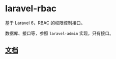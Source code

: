 # laravel-rbac

基于 Laravel 6，RBAC 的权限控制接口。

数据库、接口等，参照 `laravel-admin` 实现，只有接口。

## [文档](./docs/index.md)
